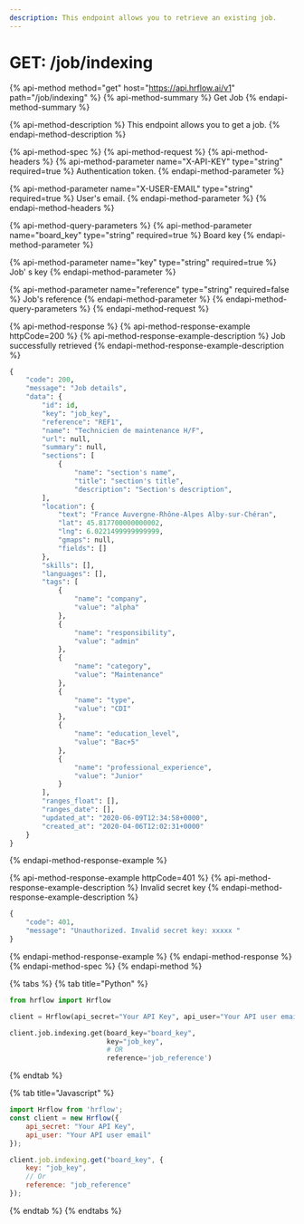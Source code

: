 ```yaml
---
description: This endpoint allows you to retrieve an existing job.
---
```


# GET: /job/indexing

{% api-method method="get" host="https://api.hrflow.ai/v1" path="/job/indexing" %}
{% api-method-summary %}
Get Job
{% endapi-method-summary %}

{% api-method-description %}
This endpoint allows you to get a job.
{% endapi-method-description %}

{% api-method-spec %}
{% api-method-request %}
{% api-method-headers %}
{% api-method-parameter name="X-API-KEY" type="string" required=true %}
Authentication token.
{% endapi-method-parameter %}

{% api-method-parameter name="X-USER-EMAIL" type="string" required=true %}
User's email.
{% endapi-method-parameter %}
{% endapi-method-headers %}

{% api-method-query-parameters %}
{% api-method-parameter name="board\_key" type="string" required=true %}
Board key
{% endapi-method-parameter %}

{% api-method-parameter name="key" type="string" required=true %}
Job' s key
{% endapi-method-parameter %}

{% api-method-parameter name="reference" type="string" required=false %}
Job's reference
{% endapi-method-parameter %}
{% endapi-method-query-parameters %}
{% endapi-method-request %}

{% api-method-response %}
{% api-method-response-example httpCode=200 %}
{% api-method-response-example-description %}
Job successfully retrieved
{% endapi-method-response-example-description %}

```python
{
    "code": 200,
    "message": "Job details",
    "data": {
        "id": id,
        "key": "job_key",
        "reference": "REF1",
        "name": "Technicien de maintenance H/F",
        "url": null,
        "summary": null,
        "sections": [
            {
                "name": "section's name",
                "title": "section's title",
                "description": "Section's description", 
        ],
        "location": {
            "text": "France Auvergne-Rhône-Alpes Alby-sur-Chéran",
            "lat": 45.817700000000002,
            "lng": 6.0221499999999999,
            "gmaps": null,
            "fields": []
        },
        "skills": [],
        "languages": [],
        "tags": [
            {
                "name": "company",
                "value": "alpha"
            },
            {
                "name": "responsibility",
                "value": "admin"
            },
            {
                "name": "category",
                "value": "Maintenance"
            },
            {
                "name": "type",
                "value": "CDI"
            },
            {
                "name": "education_level",
                "value": "Bac+5"
            },
            {
                "name": "professional_experience",
                "value": "Junior"
            }
        ],
        "ranges_float": [],
        "ranges_date": [],
        "updated_at": "2020-06-09T12:34:58+0000",
        "created_at": "2020-04-06T12:02:31+0000"
    }
}
```
{% endapi-method-response-example %}

{% api-method-response-example httpCode=401 %}
{% api-method-response-example-description %}
Invalid secret key
{% endapi-method-response-example-description %}

```python
{
    "code": 401,
    "message": "Unauthorized. Invalid secret key: xxxxx "
}
```
{% endapi-method-response-example %}
{% endapi-method-response %}
{% endapi-method-spec %}
{% endapi-method %}



{% tabs %}
{% tab title="Python" %}
```python
from hrflow import Hrflow

client = Hrflow(api_secret="Your API Key", api_user="Your API user email")

client.job.indexing.get(board_key="board_key",
                        key="job_key",
                        # OR
                        reference='job_reference')
```
{% endtab %}

{% tab title="Javascript" %}
```javascript
import Hrflow from 'hrflow';
const client = new Hrflow({ 
    api_secret: "Your API Key",
    api_user: "Your API user email" 
});

client.job.indexing.get("board_key", {
    key: "job_key",
    // Or
    reference: "job_reference"
});
```
{% endtab %}
{% endtabs %}

